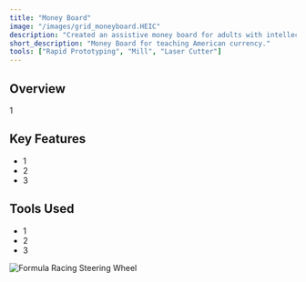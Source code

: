 ```yaml
---
title: "Money Board"
image: "/images/grid_moneyboard.HEIC"
description: "Created an assistive money board for adults with intellectual and developmental disabilities."
short_description: "Money Board for teaching American currency."
tools: ["Rapid Prototyping", "Mill", "Laser Cutter"]
---
```


## Overview
1

## Key Features
- 1
- 2
- 3

## Tools Used
- 1
- 2
- 3

![Formula Racing Steering Wheel](/assets/images/formula_render.jpg)
